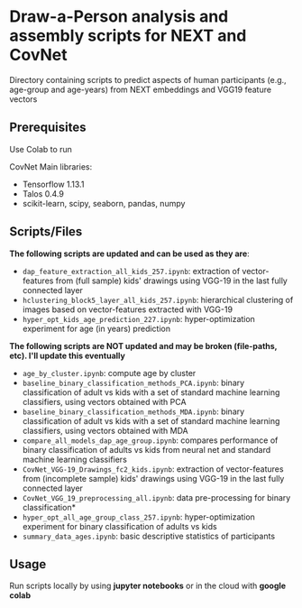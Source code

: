 # Draw-a-Person analysis and assembly scripts for NEXT and CovNet

Directory containing scripts to predict aspects of human participants (e.g., age-group and age-years) from NEXT embeddings and VGG19 feature vectors  

## Prerequisites
Use Colab to run  

CovNet Main libraries:
- Tensorflow 1.13.1
- Talos 0.4.9
- scikit-learn, scipy, seaborn, pandas, numpy  

## Scripts/Files

**The following scripts are updated and can be used as they are**:  

- ```dap_feature_extraction_all_kids_257.ipynb```: extraction of vector-features from (full sample) kids' drawings using VGG-19 in the last fully connected layer
- ```hclustering_block5_layer_all_kids_257.ipynb```: hierarchical clustering of images based on vector-features extracted with VGG-19
- ```hyper_opt_kids_age_prediction_227.ipynb```: hyper-optimization experiment for age (in years) prediction


**The following scripts are NOT updated and may be broken (file-paths, etc). I'll update this eventually**

- ```age_by_cluster.ipynb```: compute age by cluster
- ```baseline_binary_classification_methods_PCA.ipynb```: binary classification of adult vs kids with a set of standard machine learning classifiers, using vectors obtained with PCA
- ```baseline_binary_classification_methods_MDA.ipynb```: binary classification of adult vs kids with a set of standard machine learning classifiers, using vectors obtained with MDA
- ```compare_all_models_dap_age_group.ipynb```: compares performance of binary classification of adults vs kids from neural net and standard machine learning classifiers
- ```CovNet_VGG-19_Drawings_fc2_kids.ipynb```: extraction of vector-features from (incomplete sample) kids' drawings using VGG-19 in the last fully connected layer
- ```CovNet_VGG_19_preprocessing_all.ipynb```: data pre-processing for binary classification*
- ```hyper_opt_all_age_group_class_257.ipynb```: hyper-optimization experiment for binary classification of adults vs kids
- ```summary_data_ages.ipynb```: basic descriptive statistics of participants

## Usage
Run scripts locally by using **jupyter notebooks** or in the cloud with **google colab**  

